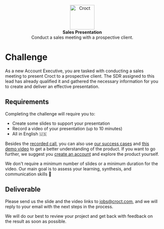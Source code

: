 <p align="center">
    <a href="https://croct.com">
      <img src="https://cdn.croct.io/brand/logo/repo-icon-green.svg" alt="Croct" height="80"/>
    </a>
    <br />
    <strong>Sales Presentation</strong>
    <br />
    Conduct a sales meeting with a prospective client.
</p>

# Challenge

As a new Account Executive, you are tasked with conducting a sales meeting to present Croct to a prospective client. The SDR assigned to this lead has already qualified it and gathered the necessary information 
for you to create and deliver an effective presentation.

## Requirements

Completing the challenge will require you to:

- Create some slides to support your presentation
- Record a video of your presentation (up to 10 minutes)
- All in English 🇺🇸

Besides the [recorded call](https://cdn.croct.io/assets/sales/challenge-account-executive.mp3), you can also use 
[our success cases](https://blog.croct.com/tag/case-studies) and [this demo video](https://youtu.be/nsudSTeqK48) 
to get a better understanding of the product. If you want to go further, we suggest you 
[create an account](https://app.croct.com/) and explore the product yourself.

We don't require a minimum number of slides or a minimum duration for the video. Our main goal is to assess 
your learning, synthesis, and communication skills 🙂

## Deliverable

Please send us the slide and the video links to jobs@croct.com, and we will reply to your email with the next steps 
in the process.

We will do our best to review your project and get back with feedback on the result as soon as possible.
